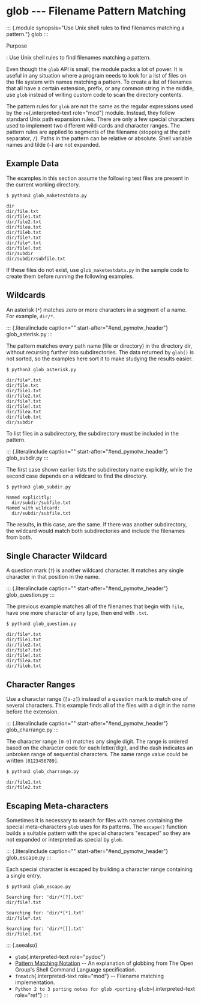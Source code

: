 glob \-\-- Filename Pattern Matching
====================================

::: {.module synopsis="Use Unix shell rules to find filenames matching a pattern."}
glob
:::

Purpose

:   Use Unix shell rules to find filenames matching a pattern.

Even though the `glob` API is small, the module packs a lot of power. It
is useful in any situation where a program needs to look for a list of
files on the file system with names matching a pattern. To create a list
of filenames that all have a certain extension, prefix, or any common
string in the middle, use `glob` instead of writing custom code to scan
the directory contents.

The pattern rules for `glob` are not the same as the regular expressions
used by the `re`{.interpreted-text role="mod"} module. Instead, they
follow standard Unix path expansion rules. There are only a few special
characters used to implement two different wild-cards and character
ranges. The pattern rules are applied to segments of the filename
(stopping at the path separator, `/`). Paths in the pattern can be
relative or absolute. Shell variable names and tilde (`~`) are not
expanded.

Example Data
------------

The examples in this section assume the following test files are present
in the current working directory.

``` {.sourceCode .none}
$ python3 glob_maketestdata.py

dir
dir/file.txt
dir/file1.txt
dir/file2.txt
dir/filea.txt
dir/fileb.txt
dir/file?.txt
dir/file*.txt
dir/file[.txt
dir/subdir
dir/subdir/subfile.txt
```

If these files do not exist, use `glob_maketestdata.py` in the sample
code to create them before running the following examples.

Wildcards
---------

An asterisk (`*`) matches zero or more characters in a segment of a
name. For example, `dir/*`.

::: {.literalinclude caption="" start-after="#end_pymotw_header"}
glob\_asterisk.py
:::

The pattern matches every path name (file or directory) in the directory
dir, without recursing further into subdirectories. The data returned by
`glob()` is not sorted, so the examples here sort it to make studying
the results easier.

``` {.sourceCode .none}
$ python3 glob_asterisk.py

dir/file*.txt
dir/file.txt
dir/file1.txt
dir/file2.txt
dir/file?.txt
dir/file[.txt
dir/filea.txt
dir/fileb.txt
dir/subdir
```

To list files in a subdirectory, the subdirectory must be included in
the pattern.

::: {.literalinclude caption="" start-after="#end_pymotw_header"}
glob\_subdir.py
:::

The first case shown earlier lists the subdirectory name explicitly,
while the second case depends on a wildcard to find the directory.

``` {.sourceCode .none}
$ python3 glob_subdir.py

Named explicitly:
  dir/subdir/subfile.txt
Named with wildcard:
  dir/subdir/subfile.txt
```

The results, in this case, are the same. If there was another
subdirectory, the wildcard would match both subdirectories and include
the filenames from both.

Single Character Wildcard
-------------------------

A question mark (`?`) is another wildcard character. It matches any
single character in that position in the name.

::: {.literalinclude caption="" start-after="#end_pymotw_header"}
glob\_question.py
:::

The previous example matches all of the filenames that begin with
`file`, have one more character of any type, then end with `.txt`.

``` {.sourceCode .none}
$ python3 glob_question.py

dir/file*.txt
dir/file1.txt
dir/file2.txt
dir/file?.txt
dir/file[.txt
dir/filea.txt
dir/fileb.txt
```

Character Ranges
----------------

Use a character range (`[a-z]`) instead of a question mark to match one
of several characters. This example finds all of the files with a digit
in the name before the extension.

::: {.literalinclude caption="" start-after="#end_pymotw_header"}
glob\_charrange.py
:::

The character range `[0-9]` matches any single digit. The range is
ordered based on the character code for each letter/digit, and the dash
indicates an unbroken range of sequential characters. The same range
value could be written `[0123456789]`.

``` {.sourceCode .none}
$ python3 glob_charrange.py

dir/file1.txt
dir/file2.txt
```

Escaping Meta-characters
------------------------

Sometimes it is necessary to search for files with names containing the
special meta-characters `glob` uses for its patterns. The `escape()`
function builds a suitable pattern with the special characters
\"escaped\" so they are not expanded or interpreted as special by
`glob`.

::: {.literalinclude caption="" start-after="#end_pymotw_header"}
glob\_escape.py
:::

Each special character is escaped by building a character range
containing a single entry.

``` {.sourceCode .none}
$ python3 glob_escape.py

Searching for: 'dir/*[?].txt'
dir/file?.txt

Searching for: 'dir/*[*].txt'
dir/file*.txt

Searching for: 'dir/*[[].txt'
dir/file[.txt
```

::: {.seealso}
-   `glob`{.interpreted-text role="pydoc"}
-   [Pattern Matching
    Notation](http://www.opengroup.org/onlinepubs/000095399/utilities/xcu_chap02.html#tag_02_13)
    \-- An explanation of globbing from The Open Group\'s Shell Command
    Language specification.
-   `fnmatch`{.interpreted-text role="mod"} \-- Filename matching
    implementation.
-   `Python 2 to 3 porting notes for glob <porting-glob>`{.interpreted-text
    role="ref"}
:::
